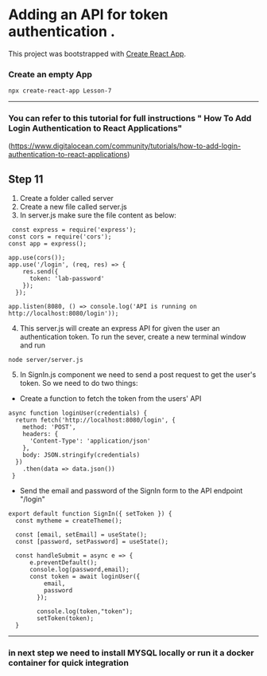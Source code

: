 # Adding an API for token authentication . 

This project was bootstrapped with [Create React App](https://github.com/facebook/create-react-app).
### Create an empty App
`npx create-react-app Lesson-7`

------------
### You can refer to this tutorial for full instructions " How To Add Login Authentication to React Applications"
(https://www.digitalocean.com/community/tutorials/how-to-add-login-authentication-to-react-applications)

## Step 11 
1. Create a folder called server 
2. Create a new file called server.js 
2.  In server.js make sure the file content as below:
```
 const express = require('express');
const cors = require('cors');
const app = express();

app.use(cors());
app.use('/login', (req, res) => {
    res.send({
      token: 'lab-password'
    });
  });

app.listen(8080, () => console.log('API is running on http://localhost:8080/login'));

```
4. This server.js will create an express API for given the user an authentication token. To run the sever, create a new terminal window and run 
```
node server/server.js 
```
5. In SignIn.js component we need to send a post request to get the user's token. So we need to do two things:
  - Create a function to fetch the token from the users' API 
  ```
  async function loginUser(credentials) {
    return fetch('http://localhost:8080/login', {
      method: 'POST',
      headers: {
        'Content-Type': 'application/json'
      },
      body: JSON.stringify(credentials)
    })
      .then(data => data.json())
   }
  ```
  - Send the email and password of the SignIn form to the API endpoint "/login"
  ```
export default function SignIn({ setToken }) {
    const mytheme = createTheme();

    const [email, setEmail] = useState();
    const [password, setPassword] = useState();
    
    const handleSubmit = async e => {
        e.preventDefault();
        console.log(password,email);
        const token = await loginUser({
            email,
            password
          });
          
          console.log(token,"token");
          setToken(token);
    }
  ```

------------

### in next step we need to install MYSQL locally or run it a docker container for quick integration 